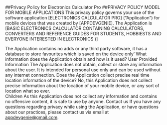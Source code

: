##Privacy Policy for Electronics Calculator Pro
##PRIVACY POLICY MODEL FOR MOBILE APPLICATIONS
This privacy policy governs your use of the software application [ELECTRONICS CALCULATOR PRO] (“Application”) for mobile devices that was created by [APPDEVGENIE]. The Application is [BASIC ELECTRONICS CALCULATOR CONTAINING CALCULATORS, CONVERTERS AND REFERENCE GUIDES FOR STUDENTS, HOBBIESTS AND EVERYONE INTERESTED IN ELECTRONICS )] 

The Application contains no adds or any third party software, it has a database to store favourites which is saved on the device only’
What information does the Application obtain and how is it used?
User Provided Information 
The Application does not obtain, collect or store any information about the user. It is intended for personal use only and can be used without any internet connection. 
Does the Application collect precise real time location information of the device?
No, this Application does not collect precise information about the location of your mobile device, or any sort of location what so ever.  
Children
As this Application does not collect any information and contains no offensive content, it is safe to use by anyone. 
Contact us
If you have any questions regarding privacy while using the Application, or have questions about our practices, please contact us via email at appdevgenie@gmail.com.
